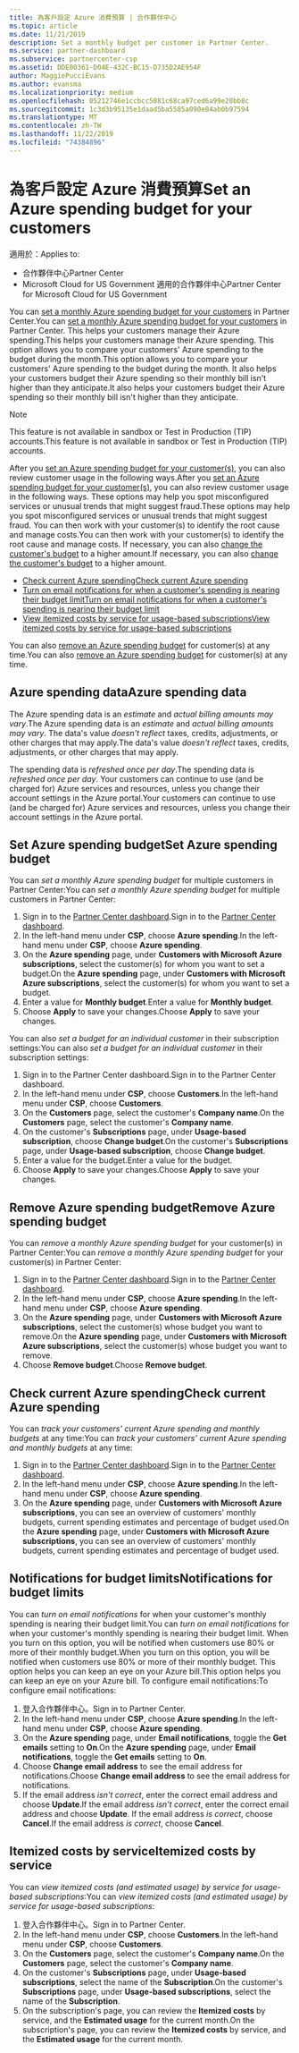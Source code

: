 ```yaml
---
title: 為客戶設定 Azure 消費預算 | 合作夥伴中心
ms.topic: article
ms.date: 11/21/2019
description: Set a monthly budget per customer in Partner Center.
ms.service: partner-dashboard
ms.subservice: partnercenter-csp
ms.assetid: DDE80361-D04E-432C-BC15-D735D2AE954F
author: MaggiePucciEvans
ms.author: evansma
ms.localizationpriority: medium
ms.openlocfilehash: 05212746e1ccbcc5081c68ca97ced6a99e20bb8c
ms.sourcegitcommit: 1c3d3b95135e1daad5ba5585a090e84ab0b97594
ms.translationtype: MT
ms.contentlocale: zh-TW
ms.lasthandoff: 11/22/2019
ms.locfileid: "74384896"
---
```

# <a name="set-an-azure-spending-budget-for-your-customers"></a><span data-ttu-id="f8e63-103">為客戶設定 Azure 消費預算</span><span class="sxs-lookup"><span data-stu-id="f8e63-103">Set an Azure spending budget for your customers</span></span>

<span data-ttu-id="f8e63-104">適用於：</span><span class="sxs-lookup"><span data-stu-id="f8e63-104">Applies to:</span></span>

- <span data-ttu-id="f8e63-105">合作夥伴中心</span><span class="sxs-lookup"><span data-stu-id="f8e63-105">Partner Center</span></span>
- <span data-ttu-id="f8e63-106">Microsoft Cloud for US Government 適用的合作夥伴中心</span><span class="sxs-lookup"><span data-stu-id="f8e63-106">Partner Center for Microsoft Cloud for US Government</span></span>

<span data-ttu-id="f8e63-107">You can [set a monthly Azure spending budget for your customers](#set-azure-spending-budget) in Partner Center.</span><span class="sxs-lookup"><span data-stu-id="f8e63-107">You can [set a monthly Azure spending budget for your customers](#set-azure-spending-budget) in Partner Center.</span></span> <span data-ttu-id="f8e63-108">This helps your customers manage their Azure spending.</span><span class="sxs-lookup"><span data-stu-id="f8e63-108">This helps your customers manage their Azure spending.</span></span> <span data-ttu-id="f8e63-109">This option allows you to compare your customers' Azure spending to the budget during the month.</span><span class="sxs-lookup"><span data-stu-id="f8e63-109">This option allows you to compare your customers' Azure spending to the budget during the month.</span></span> <span data-ttu-id="f8e63-110">It also helps your customers budget their Azure spending so their monthly bill isn't higher than they anticipate.</span><span class="sxs-lookup"><span data-stu-id="f8e63-110">It also helps your customers budget their Azure spending so their monthly bill isn't higher than they anticipate.</span></span>


> [!NOTE]  
> <span data-ttu-id="f8e63-111">This feature is not available in sandbox or Test in Production (TIP) accounts.</span><span class="sxs-lookup"><span data-stu-id="f8e63-111">This feature is not available in sandbox or Test in Production (TIP) accounts.</span></span>

<span data-ttu-id="f8e63-112">After you [set an Azure spending budget for your customer(s)](#set-azure-spending-budget), you can also review customer usage in the following ways.</span><span class="sxs-lookup"><span data-stu-id="f8e63-112">After you [set an Azure spending budget for your customer(s)](#set-azure-spending-budget), you can also review customer usage in the following ways.</span></span> <span data-ttu-id="f8e63-113">These options may help you spot misconfigured services or unusual trends that might suggest fraud.</span><span class="sxs-lookup"><span data-stu-id="f8e63-113">These options may help you spot misconfigured services or unusual trends that might suggest fraud.</span></span> <span data-ttu-id="f8e63-114">You can then work with your customer(s) to identify the root cause and manage costs.</span><span class="sxs-lookup"><span data-stu-id="f8e63-114">You can then work with your customer(s) to identify the root cause and manage costs.</span></span> <span data-ttu-id="f8e63-115">If necessary, you can also [change the customer's budget](#set-azure-spending-budget) to a higher amount.</span><span class="sxs-lookup"><span data-stu-id="f8e63-115">If necessary, you can also [change the customer's budget](#set-azure-spending-budget) to a higher amount.</span></span>

- [<span data-ttu-id="f8e63-116">Check current Azure spending</span><span class="sxs-lookup"><span data-stu-id="f8e63-116">Check current Azure spending</span></span>](#check-current-azure-spending)
- [<span data-ttu-id="f8e63-117">Turn on email notifications for when a customer's spending is nearing their budget limit</span><span class="sxs-lookup"><span data-stu-id="f8e63-117">Turn on email notifications for when a customer's spending is nearing their budget limit</span></span>](#notifications-for-budget-limits)
- [<span data-ttu-id="f8e63-118">View itemized costs by service for usage-based subscriptions</span><span class="sxs-lookup"><span data-stu-id="f8e63-118">View itemized costs by service for usage-based subscriptions</span></span>](#itemized-costs-by-service)

<span data-ttu-id="f8e63-119">You can also [remove an Azure spending budget](#remove-azure-spending-budget) for customer(s) at any time.</span><span class="sxs-lookup"><span data-stu-id="f8e63-119">You can also [remove an Azure spending budget](#remove-azure-spending-budget) for customer(s) at any time.</span></span>

## <a name="azure-spending-data"></a><span data-ttu-id="f8e63-120">Azure spending data</span><span class="sxs-lookup"><span data-stu-id="f8e63-120">Azure spending data</span></span>

<span data-ttu-id="f8e63-121">The Azure spending data is an *estimate* and *actual billing amounts may vary*.</span><span class="sxs-lookup"><span data-stu-id="f8e63-121">The Azure spending data is an *estimate* and *actual billing amounts may vary*.</span></span> <span data-ttu-id="f8e63-122">The data's value *doesn't reflect* taxes, credits, adjustments, or other charges that may apply.</span><span class="sxs-lookup"><span data-stu-id="f8e63-122">The data's value *doesn't reflect* taxes, credits, adjustments, or other charges that may apply.</span></span>

<span data-ttu-id="f8e63-123">The spending data is *refreshed once per day*.</span><span class="sxs-lookup"><span data-stu-id="f8e63-123">The spending data is *refreshed once per day*.</span></span> <span data-ttu-id="f8e63-124">Your customers can continue to use (and be charged for) Azure services and resources, unless you change their account settings in the Azure portal.</span><span class="sxs-lookup"><span data-stu-id="f8e63-124">Your customers can continue to use (and be charged for) Azure services and resources, unless you change their account settings in the Azure portal.</span></span>

## <a name="set-azure-spending-budget"></a><span data-ttu-id="f8e63-125">Set Azure spending budget</span><span class="sxs-lookup"><span data-stu-id="f8e63-125">Set Azure spending budget</span></span>

<span data-ttu-id="f8e63-126">You can *set a monthly Azure spending budget* for multiple customers in Partner Center:</span><span class="sxs-lookup"><span data-stu-id="f8e63-126">You can *set a monthly Azure spending budget* for multiple customers in Partner Center:</span></span>

1. <span data-ttu-id="f8e63-127">Sign in to the [Partner Center dashboard](https://partner.microsoft.com/dashboard/).</span><span class="sxs-lookup"><span data-stu-id="f8e63-127">Sign in to the [Partner Center dashboard](https://partner.microsoft.com/dashboard/).</span></span>
2. <span data-ttu-id="f8e63-128">In the left-hand menu under **CSP**, choose **Azure spending**.</span><span class="sxs-lookup"><span data-stu-id="f8e63-128">In the left-hand menu under **CSP**, choose **Azure spending**.</span></span>
3. <span data-ttu-id="f8e63-129">On the **Azure spending** page, under **Customers with Microsoft Azure subscriptions**, select the customer(s) for whom you want to set a budget.</span><span class="sxs-lookup"><span data-stu-id="f8e63-129">On the **Azure spending** page, under **Customers with Microsoft Azure subscriptions**, select the customer(s) for whom you want to set a budget.</span></span>
4. <span data-ttu-id="f8e63-130">Enter a value for **Monthly budget**.</span><span class="sxs-lookup"><span data-stu-id="f8e63-130">Enter a value for **Monthly budget**.</span></span>
5. <span data-ttu-id="f8e63-131">Choose **Apply** to save your changes.</span><span class="sxs-lookup"><span data-stu-id="f8e63-131">Choose **Apply** to save your changes.</span></span>

<span data-ttu-id="f8e63-132">You can also *set a budget for an individual customer* in their subscription settings:</span><span class="sxs-lookup"><span data-stu-id="f8e63-132">You can also *set a budget for an individual customer* in their subscription settings:</span></span>

1. <span data-ttu-id="f8e63-133">Sign in to the Partner Center dashboard.</span><span class="sxs-lookup"><span data-stu-id="f8e63-133">Sign in to the Partner Center dashboard.</span></span>
2. <span data-ttu-id="f8e63-134">In the left-hand menu under **CSP**, choose **Customers**.</span><span class="sxs-lookup"><span data-stu-id="f8e63-134">In the left-hand menu under **CSP**, choose **Customers**.</span></span>
3. <span data-ttu-id="f8e63-135">On the **Customers** page, select the customer's **Company name**.</span><span class="sxs-lookup"><span data-stu-id="f8e63-135">On the **Customers** page, select the customer's **Company name**.</span></span>
4. <span data-ttu-id="f8e63-136">On the customer's **Subscriptions** page, under **Usage-based subscription**, choose **Change budget**.</span><span class="sxs-lookup"><span data-stu-id="f8e63-136">On the customer's **Subscriptions** page, under **Usage-based subscription**, choose **Change budget**.</span></span>
5. <span data-ttu-id="f8e63-137">Enter a value for the budget.</span><span class="sxs-lookup"><span data-stu-id="f8e63-137">Enter a value for the budget.</span></span>
6. <span data-ttu-id="f8e63-138">Choose **Apply** to save your changes.</span><span class="sxs-lookup"><span data-stu-id="f8e63-138">Choose **Apply** to save your changes.</span></span>

## <a name="remove-azure-spending-budget"></a><span data-ttu-id="f8e63-139">Remove Azure spending budget</span><span class="sxs-lookup"><span data-stu-id="f8e63-139">Remove Azure spending budget</span></span>

<span data-ttu-id="f8e63-140">You can *remove a monthly Azure spending budget* for your customer(s) in Partner Center:</span><span class="sxs-lookup"><span data-stu-id="f8e63-140">You can *remove a monthly Azure spending budget* for your customer(s) in Partner Center:</span></span>

1. <span data-ttu-id="f8e63-141">Sign in to the [Partner Center dashboard](https://partner.microsoft.com/dashboard/).</span><span class="sxs-lookup"><span data-stu-id="f8e63-141">Sign in to the [Partner Center dashboard](https://partner.microsoft.com/dashboard/).</span></span>
2. <span data-ttu-id="f8e63-142">In the left-hand menu under **CSP**, choose **Azure spending**.</span><span class="sxs-lookup"><span data-stu-id="f8e63-142">In the left-hand menu under **CSP**, choose **Azure spending**.</span></span>
3. <span data-ttu-id="f8e63-143">On the **Azure spending** page, under **Customers with Microsoft Azure subscriptions**, select the customer(s) whose budget you want to remove.</span><span class="sxs-lookup"><span data-stu-id="f8e63-143">On the **Azure spending** page, under **Customers with Microsoft Azure subscriptions**, select the customer(s) whose budget you want to remove.</span></span>
4. <span data-ttu-id="f8e63-144">Choose **Remove budget**.</span><span class="sxs-lookup"><span data-stu-id="f8e63-144">Choose **Remove budget**.</span></span>

## <a name="check-current-azure-spending"></a><span data-ttu-id="f8e63-145">Check current Azure spending</span><span class="sxs-lookup"><span data-stu-id="f8e63-145">Check current Azure spending</span></span>

<span data-ttu-id="f8e63-146">You can *track your customers' current Azure spending and monthly budgets* at any time:</span><span class="sxs-lookup"><span data-stu-id="f8e63-146">You can *track your customers' current Azure spending and monthly budgets* at any time:</span></span>

1. <span data-ttu-id="f8e63-147">Sign in to the [Partner Center dashboard](https://partner.microsoft.com/dashboard/).</span><span class="sxs-lookup"><span data-stu-id="f8e63-147">Sign in to the [Partner Center dashboard](https://partner.microsoft.com/dashboard/).</span></span>
2. <span data-ttu-id="f8e63-148">In the left-hand menu under **CSP**, choose **Azure spending**.</span><span class="sxs-lookup"><span data-stu-id="f8e63-148">In the left-hand menu under **CSP**, choose **Azure spending**.</span></span>
3. <span data-ttu-id="f8e63-149">On the **Azure spending** page, under **Customers with Microsoft Azure subscriptions**, you can see an overview of customers' monthly budgets, current spending estimates and percentage of budget used.</span><span class="sxs-lookup"><span data-stu-id="f8e63-149">On the **Azure spending** page, under **Customers with Microsoft Azure subscriptions**, you can see an overview of customers' monthly budgets, current spending estimates and percentage of budget used.</span></span>

## <a name="notifications-for-budget-limits"></a><span data-ttu-id="f8e63-150">Notifications for budget limits</span><span class="sxs-lookup"><span data-stu-id="f8e63-150">Notifications for budget limits</span></span>

<span data-ttu-id="f8e63-151">You can *turn on email notifications* for when your customer's monthly spending is nearing their budget limit.</span><span class="sxs-lookup"><span data-stu-id="f8e63-151">You can *turn on email notifications* for when your customer's monthly spending is nearing their budget limit.</span></span> <span data-ttu-id="f8e63-152">When you turn on this option, you will be notified when customers use 80% or more of their monthly budget.</span><span class="sxs-lookup"><span data-stu-id="f8e63-152">When you turn on this option, you will be notified when customers use 80% or more of their monthly budget.</span></span> <span data-ttu-id="f8e63-153">This option helps you can keep an eye on your Azure bill.</span><span class="sxs-lookup"><span data-stu-id="f8e63-153">This option helps you can keep an eye on your Azure bill.</span></span> <span data-ttu-id="f8e63-154">To configure email notifications:</span><span class="sxs-lookup"><span data-stu-id="f8e63-154">To configure email notifications:</span></span>

1. <span data-ttu-id="f8e63-155">登入合作夥伴中心。</span><span class="sxs-lookup"><span data-stu-id="f8e63-155">Sign in to Partner Center.</span></span>
2. <span data-ttu-id="f8e63-156">In the left-hand menu under **CSP**, choose **Azure spending**.</span><span class="sxs-lookup"><span data-stu-id="f8e63-156">In the left-hand menu under **CSP**, choose **Azure spending**.</span></span>
3. <span data-ttu-id="f8e63-157">On the **Azure spending** page, under **Email notifications**, toggle the **Get emails** setting to **On**.</span><span class="sxs-lookup"><span data-stu-id="f8e63-157">On the **Azure spending** page, under **Email notifications**, toggle the **Get emails** setting to **On**.</span></span>
4. <span data-ttu-id="f8e63-158">Choose **Change email address** to see the email address for notifications.</span><span class="sxs-lookup"><span data-stu-id="f8e63-158">Choose **Change email address** to see the email address for notifications.</span></span>
5. <span data-ttu-id="f8e63-159">If the email address *isn't correct*, enter the correct email address and choose **Update**.</span><span class="sxs-lookup"><span data-stu-id="f8e63-159">If the email address *isn't correct*, enter the correct email address and choose **Update**.</span></span> <span data-ttu-id="f8e63-160">If the email address *is correct*, choose **Cancel**.</span><span class="sxs-lookup"><span data-stu-id="f8e63-160">If the email address *is correct*, choose **Cancel**.</span></span>

## <a name="itemized-costs-by-service"></a><span data-ttu-id="f8e63-161">Itemized costs by service</span><span class="sxs-lookup"><span data-stu-id="f8e63-161">Itemized costs by service</span></span>

<span data-ttu-id="f8e63-162">You can *view itemized costs (and estimated usage) by service for usage-based subscriptions*:</span><span class="sxs-lookup"><span data-stu-id="f8e63-162">You can *view itemized costs (and estimated usage) by service for usage-based subscriptions*:</span></span>

1. <span data-ttu-id="f8e63-163">登入合作夥伴中心。</span><span class="sxs-lookup"><span data-stu-id="f8e63-163">Sign in to Partner Center.</span></span>
2. <span data-ttu-id="f8e63-164">In the left-hand menu under **CSP**, choose **Customers**.</span><span class="sxs-lookup"><span data-stu-id="f8e63-164">In the left-hand menu under **CSP**, choose **Customers**.</span></span>
3. <span data-ttu-id="f8e63-165">On the **Customers** page, select the customer's **Company name**.</span><span class="sxs-lookup"><span data-stu-id="f8e63-165">On the **Customers** page, select the customer's **Company name**.</span></span>
4. <span data-ttu-id="f8e63-166">On the customer's **Subscriptions** page, under **Usage-based subscriptions**, select the name of the **Subscription**.</span><span class="sxs-lookup"><span data-stu-id="f8e63-166">On the customer's **Subscriptions** page, under **Usage-based subscriptions**, select the name of the **Subscription**.</span></span>
5. <span data-ttu-id="f8e63-167">On the subscription's page, you can review the **Itemized costs** by service, and the **Estimated usage** for the current month.</span><span class="sxs-lookup"><span data-stu-id="f8e63-167">On the subscription's page, you can review the **Itemized costs** by service, and the **Estimated usage** for the current month.</span></span>
